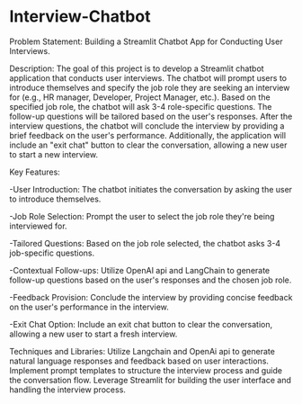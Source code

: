 # Interview-Chatbot

Problem Statement: Building a Streamlit Chatbot App for Conducting User Interviews.
 
Description: The goal of this project is to develop a Streamlit chatbot application that conducts user interviews. The chatbot will prompt users to introduce themselves and specify the job role they are seeking an interview for (e.g., HR manager, Developer, Project Manager, etc.). Based on the specified job role, the chatbot will ask 3-4 role-specific questions. The follow-up questions will be tailored based on the user's responses. After the interview questions, the chatbot will conclude the interview by providing a brief feedback on the user's performance. Additionally, the application will include an "exit chat" button to clear the conversation, allowing a new user to start a new interview.
 
Key Features:

-User Introduction: The chatbot initiates the conversation by asking the user to introduce themselves.

-Job Role Selection: Prompt the user to select the job role they're being interviewed for.

-Tailored Questions: Based on the job role selected, the chatbot asks 3-4 job-specific questions.

-Contextual Follow-ups: Utilize OpenAI api and LangChain to generate follow-up questions based on the user's responses and the chosen job role.

-Feedback Provision: Conclude the interview by providing concise feedback on the user's performance in the interview.

-Exit Chat Option: Include an exit chat button to clear the conversation, allowing a new user to start a fresh interview.
 
Techniques and Libraries: Utilize Langchain and OpenAi api to generate natural language responses and feedback based on user interactions. Implement prompt templates to structure the interview process and guide the conversation flow. Leverage Streamlit for building the user interface and handling the interview process.
